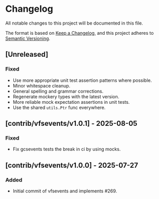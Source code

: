 # Changelog
All notable changes to this project will be documented in this file.

The format is based on [Keep a Changelog](https://keepachangelog.com/en/1.0.0/),
and this project adheres to [Semantic Versioning](https://semver.org/spec/v2.0.0.html).

## [Unreleased]
### Fixed
- Use more appropriate unit test assertion patterns where possible.
- Minor whitespace cleanup.
- General spelling and grammar corrections.
- Regenerate mockery types with the latest version.
- More reliable mock expectation assertions in unit tests.
- Use the shared `utils.Ptr` func everywhere.

## [contrib/vfsevents/v1.0.1] - 2025-08-05
### Fixed
- Fix gcsevents tests the break in ci by using mocks.

## [contrib/vfsevents/v1.0.0] - 2025-07-27
### Added
- Initial commit of vfsevents and implements #269.
